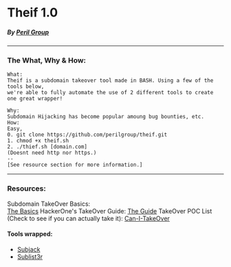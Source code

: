 # Theif 1.0 
##### By [Peril Group](https://twitter.com/perilgroup)
---------------
### The What, Why & How:
```
What: 
Theif is a subdomain takeover tool made in BASH. Using a few of the tools below, 
we're able to fully automate the use of 2 different tools to create one great wrapper!

Why: 
Subdomain Hijacking has become popular amoung bug bounties, etc.
How: 
Easy, 
0. git clone https://github.com/perilgroup/theif.git
1. chmod +x theif.sh
2. ./thief.sh [domain.com]
(Doesnt need http nor https.)
--
[See resource section for more information.]
```
-----------
### Resources:
Subdomain TakeOver Basics:  
[The Basics](https://0xpatrik.com/subdomain-takeover-basics/)
HackerOne's TakeOver Guide:
[The Guide](https://www.hackerone.com/blog/Guide-Subdomain-Takeovers)
TakeOver POC List (Check to see if you can actually take it):
[Can-I-TakeOver](https://github.com/EdOverflow/can-i-take-over-xyz)
#### Tools wrapped:
* [Subjack](https://github.com/haccer/subjack)
* [Sublist3r](https://github.com/aboul3la/Sublist3r/)
